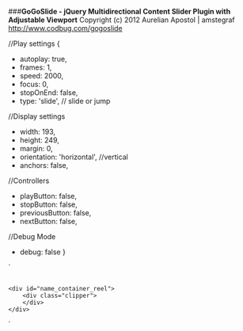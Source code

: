 ###**GoGoSlide - jQuery Multidirectional Content Slider Plugin with Adjustable Viewport**
Copyright (c) 2012 Aurelian Apostol | amstegraf
http://www.codbug.com/gogoslide

//Play settings
{
* autoplay: true,
* frames: 1,
* speed: 2000,
* focus: 0,
* stopOnEnd: false,
* type: 'slide', // slide or jump

//Display settings
* width: 193,
* height: 249,
* margin: 0,
* orientation: 'horizontal', //vertical
* anchors: false,

//Controllers
* playButton: false,
* stopButton: false,
* previousButton: false,
* nextButton: false,

//Debug Mode
* debug: false
}

`<div id="name_container">
	<div id="previous_button"><img src="" alt="" title="" /></div>
	<div id="next_button"><img src="" alt="" title="" /></div>
	<div id="controllers">
		<div id="play_button"><img src="" alt="" title="" /></div>
		<div id="stop_button"><img src="" alt="" title="" /></div>
	</div>
	<div id="anchors">
		<a href="#"><img src="" alt="" title="" /></a>
	</div>
	
	<div id="name_container_reel">	
		<div class="clipper">
		</div>
	</div>
</div>`